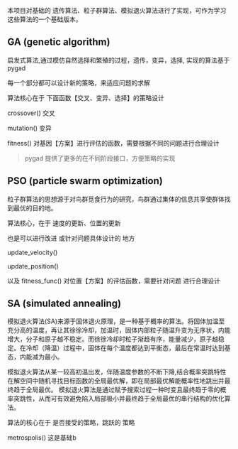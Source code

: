 本项目对基础的 遗传算法、粒子群算法、模拟退火算法进行了实现，可作为学习这些算法的一个基础版本。

## GA (genetic algorithm)

启发式算法,通过模仿自然选择和繁殖的过程，遗传，变异，选择, 实现的算法基于 pygad

每一个部分都可以设计新的策略，来适应问题的求解

算法核心在于 下面函数【交叉、变异、选择】的策略设计

crossover()
交叉

mutation()
变异

fitness()
对基因【方案】进行评估的函数，需要根据不同的问题进行合理设计

> pygad 提供了更多的在不同阶段接口，方便策略的实现

## PSO (particle swarm optimization)

粒子群算法的思想源于对鸟群觅食行为的研究，鸟群通过集体的信息共享使群体找到最优的目的地。

算法核心，在于 速度的更新、位置的更新

也是可以进行改进 或针对问题具体设计的 地方

update_velocity()

update_position()

以及
fitness_func()
对位置【方案】的评估函数，需要针对问题 进行合理设计

## SA (simulated annealing)

模拟退火算法(SA)来源于固体退火原理，是一种基于概率的算法。将固体加温至充分高的温度，再让其徐徐冷却，加温时，固体内部粒子随温升变为无序状，内能增大，分子和原子越不稳定。而徐徐冷却时粒子渐趋有序，能量减少，原子越稳定。在冷却（降温）过程中，固体在每个温度都达到平衡态，最后在常温时达到基态，内能减为最小。

模拟退火算法从某一较高初温出发，伴随温度参数的不断下降,结合概率突跳特性在解空间中随机寻找目标函数的全局最优解，即在局部最优解能概率性地跳出并最终趋于全局最优。
模拟退火算法是通过赋予搜索过程一种时变且最终趋于零的概率突跳性，从而可有效避免陷入局部极小并最终趋于全局最优的串行结构的优化算法。

算法的核心在于 是否接受的策略，跳跃的 策略

metrospolis()
这是基础b